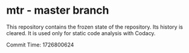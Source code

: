# mtr - master branch

This repository contains the frozen state of the repository.
Its history is cleared. It is used only for static code
analysis with Codacy.

Commit Time: 1726800624
